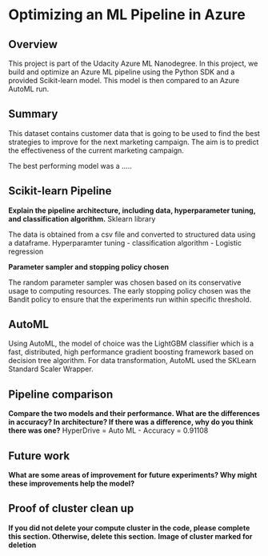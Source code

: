 # Optimizing an ML Pipeline in Azure

## Overview
This project is part of the Udacity Azure ML Nanodegree.
In this project, we build and optimize an Azure ML pipeline using the Python SDK and a provided Scikit-learn model.
This model is then compared to an Azure AutoML run.

## Summary
This dataset contains customer data that is going to be used to find the best strategies to improve for the next marketing campaign. The aim is to predict the effectiveness of the current marketing campaign.

The best performing model was a ..... 
## Scikit-learn Pipeline

**Explain the pipeline architecture, including data, hyperparameter tuning, and classification algorithm.**
Sklearn library

The data is obtained from a csv file and converted to structured data using a dataframe.
Hyperparamter tuning - 
classification algorithm - Logistic regression

**Parameter sampler and stopping policy chosen**

The random parameter sampler was chosen based on its conservative usage to computing resources. The early stopping policy chosen was the Bandit policy 
to ensure that the experiments run within specific threshold. 

## AutoML

Using AutoML, the model of choice was the LightGBM classifier which is a fast, distributed, high performance gradient boosting framework based on decision tree algorithm. For data transformation, AutoML used the SKLearn Standard Scaler Wrapper.

## Pipeline comparison
**Compare the two models and their performance. What are the differences in accuracy? In architecture? If there was a difference, why do you think there was one?**
HyperDrive = 
Auto ML - Accuracy = 0.91108


## Future work
**What are some areas of improvement for future experiments? Why might these improvements help the model?**

## Proof of cluster clean up
**If you did not delete your compute cluster in the code, please complete this section. Otherwise, delete this section.**
**Image of cluster marked for deletion**
